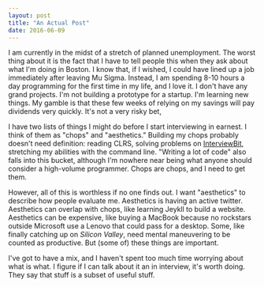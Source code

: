 ```yaml
---
layout: post
title: "An Actual Post"
date: 2016-06-09
---
```


I am currently in the midst of a stretch of planned unemployment. The worst thing about it is the fact that I have to tell people this when they ask about what I'm doing in Boston. I know that, if I wished, I could have lined up a job immediately after leaving Mu Sigma. Instead, I am spending 8-10 hours a day programming for the first time in my life, and I love it. I don't have any grand projects. I'm not building a prototype for a startup. I'm learning new things. My gamble is that these few weeks of relying on my savings will pay dividends very quickly. It's not a very risky bet,

I have two lists of things I might do before I start interviewing in earnest. I think of them as "chops" and "aesthetics." Building my chops probably doesn't need definition: reading CLRS, solving problems on [InterviewBit](https://www.interviewbit.com), stretching my abilities with the command line. "Writing a lot of code" also falls into this bucket, although I'm nowhere near being what anyone should consider a high-volume programmer. Chops are chops, and I need to get them.

However, all of this is worthless if no one finds out. I want "aesthetics" to describe how people evaluate me. Aesthetics is having an active twitter. Aesthetics can overlap with chops, like learning Jeykll to build a website. Aesthetics can be expensive, like buying a MacBook because no rockstars outside Microsoft use a Lenovo that could pass for a desktop. Some, like finally catching up on *Silicon Valley*, need mental maneuvering to be counted as productive. But (some of) these things are important.

I've got to have a mix, and I haven't spent too much time worrying about what is what. I figure if I can talk about it an in interview, it's worth doing. They say that stuff is a subset of useful stuff.
